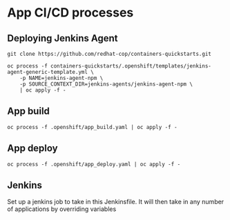 # App CI/CD processes

## Deploying Jenkins Agent
`git clone https://github.com/redhat-cop/containers-quickstarts.git`

```
oc process -f containers-quickstarts/.openshift/templates/jenkins-agent-generic-template.yml \
    -p NAME=jenkins-agent-npm \
    -p SOURCE_CONTEXT_DIR=jenkins-agents/jenkins-agent-npm \
    | oc apply -f -
```

## App build
```oc process -f .openshift/app_build.yaml | oc apply -f -  ```

## App deploy
```oc process -f .openshift/app_deploy.yaml | oc apply -f -  ```

## Jenkins
Set up a jenkins job to take in this Jenkinsfile. It will then take in any number of applications by overriding variables
